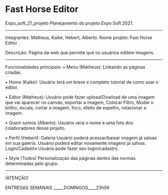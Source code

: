 # Fast Horse Editor

Expo_soft_21_projeto
Planejamento do projeto Expo Soft 2021.
________________________________________
Integrantes:  Matheus, Kaike, Hebert, Alberto. 
Nome projeto: Fast Horse Editor . 

Descrição: Página da web que permite que os usuários editem imagens.
________________________________________
Funcionalidades principais:
•	Menu (Matheus):
Linkando as páginas criadas.

•	Home (Kaike): 
Usuário terá um breve e completo tutorial de como usar o editor.

•	Editor (Matheus): 
Usuário pode fazer upload/Dowload de uma imagem que vai aparecer no canvas, exportar a imagem, Colocar Filtro, Mudar o brilho, escala, cortar a imagem, foco, efeito de espelho, rotacionar a imagem.

•	Quem somos (Alberto):
 Usuário verá o nome e uma foto dos colaboradores desse projeto.

•	Perfil (Hebert):
Galeria Usuário poderá acessar/baixar imagem já salvas em sua galeria. Usuário poderá editar novamente imagens já salvas.
Login/Cadastro 
Usuário pode fazer seu login/cadastro.

•	Style (Todos) Personalização das páginas dentro das normas determinadas pelo grupo.
________________________________________

!ATENÇÃO!

ENTREGAS SEMANAIS _____DOMINGOS____23h59
